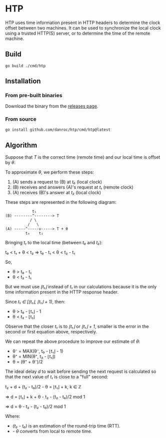 # HTP

HTP uses time information present in HTTP headers to determine the clock offset
between two machines. It can be used to synchronize the local clock using a
trusted HTTP(S) server, or to determine the time of the remote machine.

## Build

```console
go build ./cmd/htp
```

## Installation

### From pre-built binaries

Download the binary from the [releases page](https://github.com/danroc/htp/releases/latest).

### From source

```bash
go install github.com/danroc/htp/cmd/htp@latest
```

## Algorithm

Suppose that _T_ is the correct time (remote time) and our local time is offset
by _θ_.

To approximate _θ_, we perform these steps:

1. (A) sends a request to (B) at _t₀_ (local clock)
2. (B) receives and answers (A)'s request at _t₁_ (remote clock)
3. (A) receives (B)'s answer at _t₂_ (local clock)

These steps are represented in the following diagram:

```text
            t₁
(B) --------^--------> T
           / \
          /   \
(A) -----^-----v-----> T + θ
         t₀    t₂
```

Bringing _t₁_ to the local time (between _t₀_ and _t₂_):

t₀ < t₁ + θ < t₂ ⇒ t₀ - t₁ < θ < t₂ - t₁

So,

- θ > t₀ - t₁
- θ < t₂ - t₁

But we must use _⌊t₁⌋_ instead of _t₁_ in our calculations because it is the
only time information present in the HTTP response header.

Since _t₁ ∈ [⌊t₁⌋, ⌊t₁⌋ + 1)_, then:

- θ > t₀ - ⌊t₁⌋ - 1
- θ < t₂ - ⌊t₁⌋

Observe that the closer _t₁_ is to _⌊t₁⌋_ or _⌊t₁⌋ + 1_, smaller is the error in
the second or first equation above, respectively.

We can repeat the above procedure to improve our estimate of _θ_:

- θ⁻ = MAX(θ⁻, t₀ - ⌊t₁⌋ - 1)
- θ⁺ = MIN(θ⁺, t₂ - ⌊t₁⌋)
- θ = (θ⁺ + θ⁻)/2

The ideal delay _d_ to wait before sending the next request is calculated so
that the next value of _t₁_ is close to a "full" second:

t₂ + d + (t₂ - t₀)/2 - θ = ⌊t₁⌋ + k, k ∈ ℤ

⇒ d = ⌊t₁⌋ + k + θ - t₂ - (t₂ - t₀)/2 mod 1

⇒ d = θ - t₂ - (t₂ - t₀)/2 mod 1

Where:

- _(t₂ - t₀)_ is an estimation of the round-trip time (RTT).
- _- θ_ converts from local to remote time.
